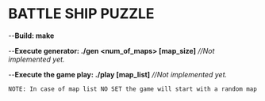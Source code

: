 # BATTLE SHIP PUZZLE

--**Build: make**

--**Execute generator:     ./gen <num_of_maps> [map_size]** *//Not implemented yet.*

--**Execute the game play: ./play [map_list]**              *//Not implemented yet.*

    NOTE: In case of map list NO SET the game will start with a random map
